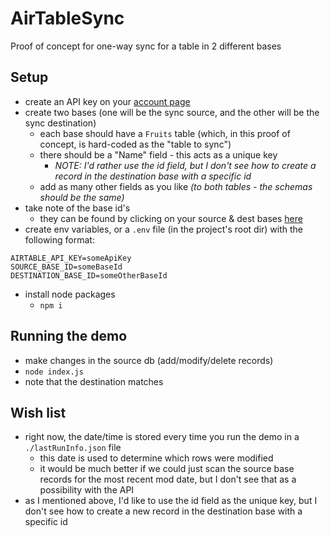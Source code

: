 # AirTableSync

Proof of concept for one-way sync for a table in 2 different bases

## Setup

- create an API key on your [account page](https://airtable.com/account)
- create two bases (one will be the sync source, and the other will be the sync destination)
  - each base should have a `Fruits` table (which, in this proof of concept, is hard-coded as the "table to sync")
  - there should be a "Name" field - this acts as a unique key
    - _NOTE: I'd rather use the id field, but I don't see how to create a record in the destination base with a specific id_
  - add as many other fields as you like _(to both tables - the schemas should be the same)_
- take note of the base id's
  - they can be found by clicking on your source & dest bases [here](https://airtable.com/api)
- create env variables, or a `.env` file (in the project's root dir) with the following format:

```
AIRTABLE_API_KEY=someApiKey
SOURCE_BASE_ID=someBaseId
DESTINATION_BASE_ID=someOtherBaseId
```

- install node packages
  - `npm i`

## Running the demo

- make changes in the source db (add/modify/delete records)
- `node index.js`
- note that the destination matches

## Wish list

- right now, the date/time is stored every time you run the demo in a `./lastRunInfo.json` file
  - this date is used to determine which rows were modified
  - it would be much better if we could just scan the source base records for the most recent mod date, but I don't see that as a possibility with the API
- as I mentioned above, I'd like to use the id field as the unique key, but I don't see how to create a new record in the destination base with a specific id
